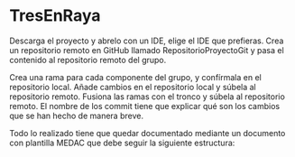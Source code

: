 # TresEnRaya
Descarga el proyecto y abrelo con un IDE, elige el IDE que prefieras. Crea un repositorio remoto en GitHub llamado RepositorioProyectoGit y pasa el contenido al repositorio remoto del grupo.

Crea una rama para cada componente del grupo, y confírmala en el repositorio local. Añade cambios en el repositorio local y súbela al repositorio remoto. Fusiona las ramas con el tronco y súbela al repositorio remoto. El nombre de los commit tiene que explicar qué son los cambios que se han hecho de manera breve.

Todo lo realizado tiene que quedar documentado mediante un documento con plantilla MEDAC que debe seguir la siguiente estructura:


